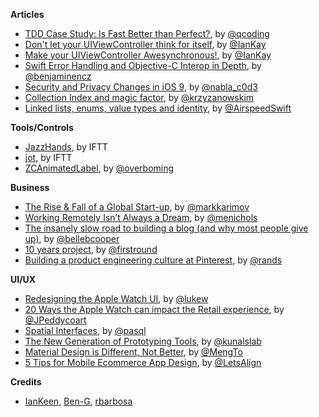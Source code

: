 **Articles**

* [TDD Case Study: Is Fast Better than Perfect?](http://qualitycoding.org/tdd-deferred-design/), by [@qcoding](https://twitter.com/qcoding)
* [Don't let your UIViewController think for itself](http://blog.ios-developers.io/dont-let-your-uiviewcontroller-think-for-itself/), by [@IanKay](https://twitter.com/IanKay)
* [Make your UIViewController Awesynchronous!](http://blog.ios-developers.io/make-your-uiviewcontroller-awesynchronous/), by [@IanKay](https://twitter.com/IanKay)
* [Swift Error Handling and Objective-C Interop in Depth](http://blog.benjamin-encz.de/swift-error-handling-and-objective-c-interop-in-depth/), by [@benjaminencz](https://twitter.com/benjaminencz)
* [Security and Privacy Changes in iOS 9](https://nabla-c0d3.github.io/blog/2015/06/16/ios9-security-privacy/), by [@nabla_c0d3](https://twitter.com/nabla_c0d3)
* [Collection Index and magic factor](http://blog.krzyzanowskim.com/2015/07/27/collection-index-and-magic-factor/), by [@krzyzanowskim](https://twitter.com/krzyzanowskim)
* [Linked lists, enums, value types and identity](http://airspeedvelocity.net/2015/07/26/linked-lists-enums-value-types-and-identity/), by [@AirspeedSwift](https://twitter.com/AirspeedSwift)

**Tools/Controls**

* [JazzHands](https://github.com/IFTTT/JazzHands), by IFTT
* [jot](https://github.com/IFTTT/jot), by IFTT
* [ZCAnimatedLabel](https://github.com/overboming/ZCAnimatedLabel), by [@overboming](https://twitter.com/overboming)

**Business**

* [The Rise & Fall of a Global Start-up](https://medium.com/@markkarimov/the-rise-fall-239754982fa8), by [@markkarimov](https://twitter.com/markkarimov)
* [Working Remotely Isn’t Always a Dream](https://medium.com/digital-nomad-stories/working-remotely-isn-t-always-a-dream-151619ae45dc), by [@menichols](https://twitter.com/menichols)
* [The insanely slow road to building a blog (and why most people give up)](http://blog.ghost.org/slow-blog-building), by [@bellebcooper](https://twitter.com/bellebcooper)
* [10 years project](http://10years.firstround.com/), by [@firstround](https://twitter.com/firstround)
* [Building a product engineering culture at Pinterest](https://engineering.pinterest.com/blog/building-product-engineering-culture), by [@rands](https://twitter.com/rands)

**UI/UX**

* [Redesigning the Apple Watch UI](http://www.lukew.com/ff/entry.asp?1951), by [@lukew](https://twitter.com/lukew)
* [20 Ways the Apple Watch can impact the Retail experience](https://medium.com/@jpeddycoart/20-ways-the-apple-watch-can-impact-the-retail-experience-442095859b11), by [@JPeddycoart](https://twitter.com/JPeddycoart)
* [Spatial Interfaces](https://medium.com/elepath-exports/spatial-interfaces-886bccc5d1e9), by [@pasql](https://twitter.com/pasql)
* [The New Generation of Prototyping Tools](https://medium.com/@kunalslab/the-new-generation-of-prototyping-tools-part-1-2-c01105310b6b), by [@kunalslab](https://twitter.com/kunalslab)
* [Material Design is Different, Not Better](https://medium.com/android-news/material-design-is-different-not-better-87909af6ffe1), by [@MengTo](https://twitter.com/MengTo)
* [5 Tips for Mobile Ecommerce App Design](http://blog.letsalign.com/5-tips-for-mobile-ecommerce-app-design/), by [@LetsAlign](https://twitter.com/LetsAlign)

**Credits**

* [IanKeen](https://github.com/IanKeen), [Ben-G](https://github.com/Ben-G), [rbarbosa](https://github.com/rbarbosa)
